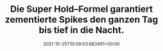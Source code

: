 ---
date: '2021-10-25T10:09:03.683491+00:00'
found_at: '2014-12-24'
found_url: http://www.gard.de/gele/articles/massive-spikes-gel-igel-look
title: Die Super Hold–Formel garantiert zementierte Spikes den ganzen Tag bis tief
  in die Nacht.
---